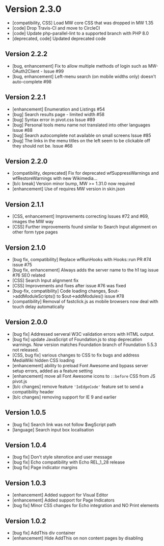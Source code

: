 # Version 2.3.0
* [compatibility, CSS] Load MW core CSS that was dropped in MW 1.35
* [code] Drop Travis-CI and move to CircleCI
* [code] Update php-parallel-lint to a supported branch with PHP 8.0
* [deprecated, code] Updated deprecated code

## Version 2.2.2
* [bug, enhancement] Fix to allow multiple methods of login such as MW-OAuth2Client - Issue #99
* [bug, enhancement] Left-menu search (on mobile widths only) doesn't auto-complete #98

## Version 2.2.1
* [enhancement] Enumeration and Listings #54
* [bug] Search results page - limited width #58
* [bug] Syntax error in pivot.css Issue #89 
* [bug] Personal tools menu name not translated into other languages Issue #88
* [bug] Search autocomplete not available on small screens Issue #85
* [bug] The links in the menu titles on the left seem to be clickable off they should not be. Issue #68 

## Version 2.2.0
* [compatibility, deprecated] Fix for deprecated wfSuppressWarnings and wfRestoreWarnings with new Wikimedia\...
* [b/c break] Version minor bump, MW >= 1.31.0 now required
* [enhancement] Use of requires MW version in skin.json


## Version 2.1.1

* [CSS, enhancement] Improvements correcting Issues #72 and #69, images the MW way
* [CSS] Further improvements found similar to Search Input alignment on other form type pages

## Version 2.1.0

* [bug fix, compatibility] Replace wfRunHooks with Hooks::run PR #74 issue #75
* [bug fix, enhancement] Always adds the server name to the h1 tag issue #76 SEO related
* [CSS] Search Input alignment fix
* [CSS] Improvements and fixes after issue #76 was fixed
* [bug-fix, compatibility] Code loading changes, $out->addModuleScripts() to $out->addModules() issue #78
* [compatibility] Removal of fastclick.js as mobile browsers now deal with touch delay automatically

## Version 2.0.0

* [bug fix] Addressed serveral W3C validation errors with HTML output.
* [bug fix] update JavaScript of Foundation.js to stop deprecation warnings. Now version matches Foundation branch of Foundation 5.5.3 not released.
* [CSS, bug fix] various changes to CSS to fix bugs and address MediaWiki hidden CSS loading 
* [enhancement] ability to preload Font Awesome and bypass server setup errors, added as a feature setting
* [enhancement] move all Font Awesome icons to `::before` CSS from JS pivot.js
* [b/c changes] remove feature `'IeEdgeCode'` feature set to send a compatibility header
* [b/c changes] removing support for IE 9 and earlier

## Version 1.0.5

* [bug fix] Search link was not follow $wgScript path
* [language] Search input box localisation

## Version 1.0.4

* [bug fix] Don't style sitenotice and user message
* [bug fix] Echo compatibility with Echo REL_1_28 release
* [bug fix] Page indicator margins

## Version 1.0.3

* [enhancement] Added support for Visual Editor
* [enhancement] Added support for Page Indicators
* [bug fix] Minor CSS changes for Echo integration and NO Print elements

## Version 1.0.2

* [bug fix] AddThis div container
* [enhancement] Hide AddThis on non content pages by disabling <script> from running

## Version 1.0.1

* [enhancement] License update on Special:Version
* [bug fix] Echo notification sizing mobile CSS 
* [bug fix][enhancement] Move Echo notification container to page content area
* [enhancement] Echo notification count number hidden when 0

## Version 1.0.0

* Initial release of Pivot skin for MediaWiki